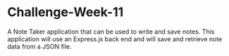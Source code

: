 # Challenge-Week-11
A Note Taker application that can be used to write and save notes. This application will use an Express.js back end and will save and retrieve note data from a JSON file.
